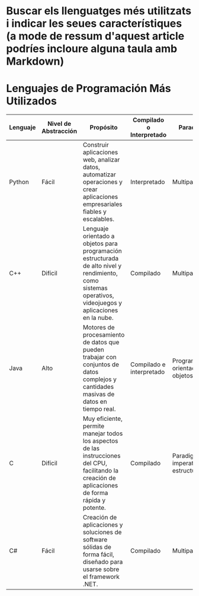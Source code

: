 # Buscar els llenguatges més utilitzats i indicar les seues característiques (a mode de ressum d'aquest article podríes incloure alguna taula amb Markdown)

# Lenguajes de Programación Más Utilizados

| Lenguaje | Nivel de Abstracción | Propósito | Compilado o Interpretado | Paradigma |
|----------|----------------------|-----------|-------------------------|-----------|
| Python   | Fácil                | Construir aplicaciones web, analizar datos, automatizar operaciones y crear aplicaciones empresariales fiables y escalables. | Interpretado | Multiparadigma |
| C++      | Difícil              | Lenguaje orientado a objetos para programación estructurada de alto nivel y rendimiento, como sistemas operativos, videojuegos y aplicaciones en la nube. | Compilado | Multiparadigma |
| Java     | Alto                 | Motores de procesamiento de datos que pueden trabajar con conjuntos de datos complejos y cantidades masivas de datos en tiempo real. | Compilado e interpretado | Programación orientada a objetos |
| C        | Difícil              | Muy eficiente, permite manejar todos los aspectos de las instrucciones del CPU, facilitando la creación de aplicaciones de forma rápida y potente. | Compilado | Paradigma imperativo, estructurado |
| C#       | Fácil                | Creación de aplicaciones y soluciones de software sólidas de forma fácil, diseñado para usarse sobre el framework .NET. | Compilado | Multiparadigma |

